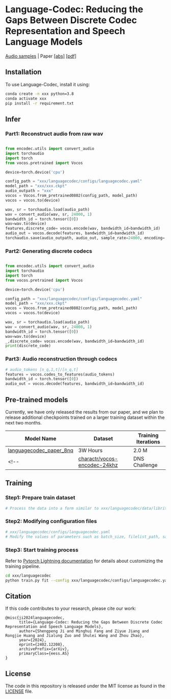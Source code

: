 # Language-Codec: Reducing the Gaps Between Discrete Codec Representation and Speech Language Models

[Audio samples](https://languagecodec.github.io) |
Paper [[abs]](https://arxiv.org/abs/2402.12208) [[pdf]](https://arxiv.org/pdf/2402.12208.pdf)


## Installation

To use Language-Codec, install it using:

```bash
conda create -n xxx python=3.8
conda activate xxx
pip install -r requirement.txt
```

## Infer

### Part1: Reconstruct audio from raw wav

```python

from encodec.utils import convert_audio
import torchaudio
import torch
from vocos.pretrained import Vocos

device=torch.device('cpu')

config_path = "xxx/languagecodec/configs/languagecodec.yaml"
model_path = "xxx/xxx.ckpt"
audio_outpath = "xxx"
vocos = Vocos.from_pretrained0802(config_path, model_path)
vocos = vocos.to(device)

wav, sr = torchaudio.load(audio_path)
wav = convert_audio(wav, sr, 24000, 1) 
bandwidth_id = torch.tensor([0])
wav=wav.to(device)
features,discrete_code= vocos.encode(wav, bandwidth_id=bandwidth_id)
audio_out = vocos.decode(features, bandwidth_id=bandwidth_id) 
torchaudio.save(audio_outpath, audio_out, sample_rate=24000, encoding='PCM_S', bits_per_sample=16)
```


### Part2: Generating discrete codecs
```python

from encodec.utils import convert_audio
import torchaudio
import torch
from vocos.pretrained import Vocos

device=torch.device('cpu')

config_path = "xxx/languagecodec/configs/languagecodec.yaml"
model_path = "xxx/xxx.ckpt"
vocos = Vocos.from_pretrained0802(config_path, model_path)
vocos = vocos.to(device)

wav, sr = torchaudio.load(audio_path)
wav = convert_audio(wav, sr, 24000, 1) 
bandwidth_id = torch.tensor([0])
wav=wav.to(device)
_,discrete_code= vocos.encode(wav, bandwidth_id=bandwidth_id)
print(discrete_code)
```



### Part3: Audio reconstruction through codecs
```python
# audio_tokens [n_q,1,t]/[n_q,t]
features = vocos.codes_to_features(audio_tokens)
bandwidth_id = torch.tensor([0])  
audio_out = vocos.decode(features, bandwidth_id=bandwidth_id)
```




## Pre-trained models

Currently, we have only released the results from our paper, and we plan to release additional checkpoints trained on a larger training dataset within the next two months.

| Model Name                                                                          | Dataset       | Training Iterations 
-------------------------------------------------------------------------------------|---------------|---------------------
| [languagecodec_paper_8nq](https://huggingface.co/charactr/vocos-mel-24khz)         | 3W Hours      | 2.0 M           
<!-- | [charactr/vocos-encodec-24khz](https://huggingface.co/charactr/vocos-encodec-24khz) | DNS Challenge | 2.5 M               | 7.9 M       -->

## Training

### Step1: Prepare train dataset
```python
# Process the data into a form similar to xxx/languagecodec/data/libritts_testother.txt
```

### Step2: Modifying configuration files
```python
# xxx/languagecodec/configs/languagecodec.yaml
# Modify the values of parameters such as batch_size, filelist_path, save_dir, device
```

### Step3: Start training process
Refer to [Pytorch Lightning documentation](https://lightning.ai/docs/pytorch/stable/) for details about customizing the
training pipeline.

```bash
cd xxx/languagecodec
python train.py fit --config xxx/languagecodec/configs/languagecodec.yaml
```



## Citation

If this code contributes to your research, please cite our work:

```
@misc{ji2024languagecodec,
      title={Language-Codec: Reducing the Gaps Between Discrete Codec Representation and Speech Language Models}, 
      author={Shengpeng Ji and Minghui Fang and Ziyue Jiang and Rongjie Huang and Jialung Zuo and Shulei Wang and Zhou Zhao},
      year={2024},
      eprint={2402.12208},
      archivePrefix={arXiv},
      primaryClass={eess.AS}
}
```

## License

The code in this repository is released under the MIT license as found in the
[LICENSE](LICENSE) file.
